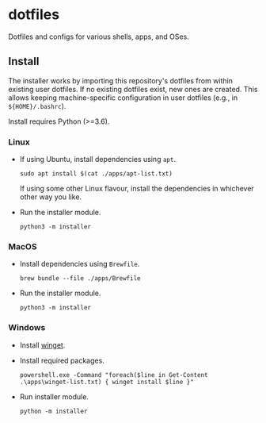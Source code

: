 # dotfiles

Dotfiles and configs for various shells, apps, and OSes.

## Install

The installer works by importing this repository's dotfiles from within existing user dotfiles.
If no existing dotfiles exist, new ones are created.
This allows keeping machine-specific configuration in user dotfiles
(e.g., in `${HOME}/.bashrc`).

Install requires Python (>=3.6).

### Linux

- If using Ubuntu, install dependencies using `apt`.

    ```console
    sudo apt install $(cat ./apps/apt-list.txt)
    ```

    If using some other Linux flavour,
    install the dependencies in whichever other way you like.

- Run the installer module.

    ```console
    python3 -m installer
    ```

### MacOS

- Install dependencies using `Brewfile`.

    ```console
    brew bundle --file ./apps/Brewfile
    ```

- Run the installer module.

    ```console
    python3 -m installer
    ```

### Windows

- Install [winget](https://learn.microsoft.com/en-us/windows/package-manager/winget/).
- Install required packages.

    ```console
    powershell.exe -Command "foreach($line in Get-Content .\apps\winget-list.txt) { winget install $line }"
    ```

- Run installer module.

    ```console
    python -m installer
    ```
